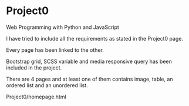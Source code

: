 # Project0

Web Programming with Python and JavaScript

I have tried to include all the requirements as stated in the Project0 page.

Every page has been linked to the other.

Bootstrap grid, SCSS variable and media responsive query has been included in the project.

There are 4 pages and at least one of them contains image, table, an ordered list and an unordered list.

Project0/homepage.html
